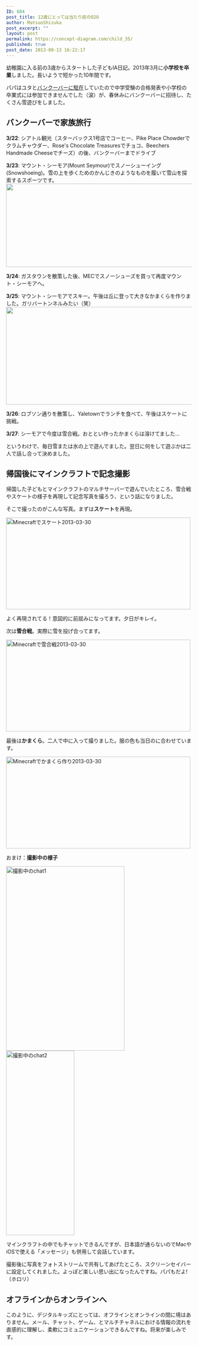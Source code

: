 ```yaml
---
ID: 684
post_title: 12歳にとっては当たり前のO2O
author: MatsuoShizuka
post_excerpt: ""
layout: post
permalink: https://concept-diagram.com/child_35/
published: true
post_date: 2013-08-13 16:22:17
---
```

幼稚園に入る前の3歳からスタートした子どもIA日記。2013年3月に<strong>小学校を卒業</strong>しました。長いようで短かった10年間です。

パパはユタと<a href="https://makoto-shimizu.com/private-blog/us/us_19/">バンクーバーに駐在</a>していたので中学受験の合格発表や小学校の卒業式には参加できませんでした（涙）が、春休みにバンクーバーに招待し、たくさん雪遊びをしました。
<h2>バンクーバーで家族旅行</h2>
<strong>3/22</strong>: シアトル観光（スターバックス1号店でコーヒー、Pike Place Chowderでクラムチャウダー、Rose's Chocolate Treasuresでチョコ、Beechers Handmade Cheeseでチーズ）の後、バンクーバーまでドライブ

<strong>3/23</strong>: マウント・シーモア(Mount Seymour)でスノーシューイング(Snowshoeing)。雪の上を歩くためのかんじきのようなものを履いて雪山を探索するスポーツです。
<img src="http://files.cms-ia.webnode.com/200000295-523a05333e/2013-03-23-snowshoeing.png" alt="" width="640" height="226" />

<strong>3/24</strong>: ガスタウンを散策した後、MECでスノーシューズを買って再度マウント・シーモアへ。

<strong>3/25</strong>: マウント・シーモアでスキー。午後は丘に登って大きなかまくらを作りました。ガリバートンネルみたい（笑）
<img src="http://files.cms-ia.webnode.com/200000296-6aca06bc44/2013-03-25-ski.png" alt="" width="650" height="265" />

<strong>3/26</strong>: ロブソン通りを散策し、Yaletownでランチを食べて、午後はスケートに挑戦。

<strong>3/27</strong>: シーモアで今度は雪合戦。おととい作ったかまくらは溶けてました...

というわけで、毎日雪または氷の上で遊んでました。翌日に何をして遊ぶかは二人で話し合って決めました。
<h2>帰国後にマインクラフトで記念撮影</h2>
帰国した子どもとマインクラフトのマルチサーバーで遊んでいたところ、雪合戦やスケートの様子を再現して記念写真を撮ろう、という話になりました。

そこで撮ったのがこんな写真。まずは<strong>スケート</strong>を再現。

<a title="Minecraftでスケート2013-03-30 by mak00s, on Flickr" href="http://www.flickr.com/photos/27261559@N06/9493130848/"><img src="http://farm8.staticflickr.com/7421/9493130848_ba58c9f166.jpg" alt="Minecraftでスケート2013-03-30" width="500" height="249" /></a>

よく再現されてる！意図的に前屈みになってます。夕日がキレイ。

次は<strong>雪合戦</strong>。実際に雪を投げ合ってます。

<a title="Minecraftで雪合戦2013-03-30 by mak00s, on Flickr" href="http://www.flickr.com/photos/27261559@N06/9493132122/"><img src="http://farm3.staticflickr.com/2847/9493132122_2a382ca0e9.jpg" alt="Minecraftで雪合戦2013-03-30" width="500" height="249" /></a>

最後は<strong>かまくら</strong>。二人で中に入って撮りました。服の色も当日のに合わせています。

<a title="Minecraftでかまくら作り2013-03-30 by mak00s, on Flickr" href="http://www.flickr.com/photos/27261559@N06/9490335393/"><img src="http://farm3.staticflickr.com/2857/9490335393_005bf58587.jpg" alt="Minecraftでかまくら作り2013-03-30" width="500" height="249" /></a>

おまけ：<strong>撮影中の様子</strong>

<a title="撮影中のchat1 by mak00s, on Flickr" href="http://www.flickr.com/photos/27261559@N06/9493262836/"><img src="http://farm4.staticflickr.com/3817/9493262836_a466b2e45c.jpg" alt="撮影中のchat1" width="321" height="500" /></a> <a title="撮影中のchat2 by mak00s, on Flickr" href="http://www.flickr.com/photos/27261559@N06/9490465703/"><img src="http://farm4.staticflickr.com/3782/9490465703_c9400ede07.jpg" alt="撮影中のchat2" width="185" height="500" /></a>

マインクラフトの中でもチャットできるんですが、日本語が通らないのでMacやiOSで使える「メッセージ」も併用して会話しています。

撮影後に写真をフォトストリームで共有してあげたところ、スクリーンセイバーに設定してくれました。よっぽど楽しい思い出になったんですね。パパもだよ!（ホロリ）
<h2>オフラインからオンラインへ</h2>
このように、デジタルキッズにとっては、オフラインとオンラインの間に境はありません。メール、チャット、ゲーム、とマルチチャネルにおける情報の流れを直感的に理解し、柔軟にコミュニケーションできるんですね。将来が楽しみです。